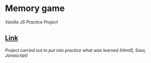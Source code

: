 # Memory game
###### Vanilla JS Practice Project
## [Link](gifdemo/memorygrab.gif) 
###### Project carried out to put into practice what was learned (Html5, Sass, Javascript)